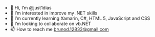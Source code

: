 - 👋 Hi, I’m @just1dias
- 👀 I’m interested in improve my .NET skills
- 🌱 I’m currently learning Xamarin, C#, HTML 5, JavaScript and CSS
- 💞️ I’m looking to collaborate on vb.NET
- 📫 How to reach me brunod.12833@gmail.com

<!---
just1dias/just1dias is a ✨ special ✨ repository because its `README.md` (this file) appears on your GitHub profile.
You can click the Preview link to take a look at your changes.
--->
